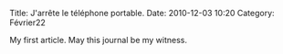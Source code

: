 Title: J'arrête le téléphone portable.
Date: 2010-12-03 10:20
Category: Février22
<!-- Status: draft -->

My first article.
May this journal be my witness.
